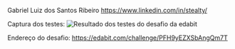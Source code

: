 Gabriel Luiz dos Santos Ribeiro https://www.linkedin.com/in/stealty/

Captura dos testes:
<img src="https://imagensbrasil.org/images/2022/03/30/numToEnglish.png" alt="Resultado dos testes do desafio da edabit">

Endereço do desafio:
https://edabit.com/challenge/PFH9yEZXSbAngQm7T
